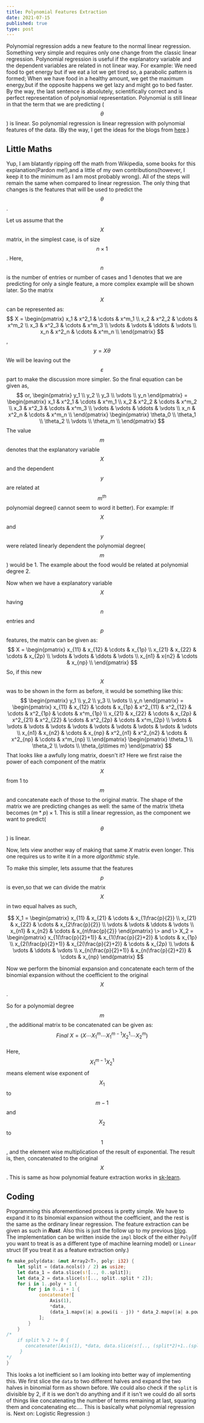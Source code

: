 ```yaml
---
title: Polynomial Features Extraction 
date: 2021-07-15
published: true
type: post
---
```


Polynomial regression adds a new feature to the normal linear regression. Something very simple and requires only one change from the classic linear regression. Polynomial regression is useful if the explanatory variable and the dependent variables are related in not linear way. For example: We need food to get energy but if we eat a lot we get tired so, a parabolic pattern is formed; When we have food in a healthy amount, we get the maximum energy,but if the opposite happens we get lazy and might go to bed faster. By the way, the last sentence is absolutely, scientifically correct and is perfect representation of polynomial representation. Polynomial is still linear in that the term that we are predicting ($$\theta$$) is linear. So polynomial regression is linear regression with polynomial features of the data. (By the way, I get the ideas for the blogs from <a href="https://pbs.twimg.com/media/DyfDnBnWsAAJ456.jpg">here</a>.)

## Little Maths

Yup, I am blatantly ripping off the math from Wikipedia, some books for this explanation(Pardon me!),and a little of my own contributions(however, I keep it to the minimum as I am most probably wrong). All of the steps will remain the same when compared to linear regression. The only thing that changes is the features that will be used to predict the $$\theta$$.

Let us assume that the $$X$$ matrix, in the simplest case, is of size $$n \times 1$$. Here, $$n$$ is the number of entries or number of cases and $1$ denotes that we are predicting for only a single feature, a more complex example will be shown later. So the matrix $$X$$ can be represented as:
<span style="display:table;margin:0 auto;">
$$
X = \begin{pmatrix}
x_1 & x^2_1 & \cdots & x^m_1 \\
x_2 & x^2_2 & \cdots & x^m_2 \\
x_3 & x^2_3 & \cdots & x^m_3 \\
\vdots & \vdots & \ddots & \vdots \\
x_n & x^2_n & \cdots & x^m_n \\
\end{pmatrix} 
$$
,
$$y = X \theta$$
</span>
We will be leaving out the $$\varepsilon$$ part to make the discussion more simpler. So the final equation can be given as,
<span style="display:table;margin:0 auto;">
$$
or, 
\begin{pmatrix}
y_1 \\
y_2 \\
y_3 \\ 
\vdots \\
y_n
\end{pmatrix} =
\begin{pmatrix}
x_1 & x^2_1 & \cdots & x^m_1 \\
x_2 & x^2_2 & \cdots & x^m_2 \\
x_3 & x^2_3 & \cdots & x^m_3 \\
\vdots & \vdots & \ddots & \vdots \\
x_n & x^2_n & \cdots & x^m_n \\
\end{pmatrix} 
\begin{pmatrix}
\theta_0 \\
\theta_1 \\
\theta_2 \\
\vdots \\
\theta_m \\
\end{pmatrix}
$$
</span>
The value $$m$$ denotes that the explanatory variable $$X$$ and the dependent $$y$$ are related at $$m^{th}$$ polynomial degree(I cannot seem to word it better). For example: If $$X$$ and $$y$$ were related linearly dependent the polynomial degree($$m$$) would be 1. The example about the food would be related at polynomial degree 2.

Now when we have a explanatory variable $$X$$ having $$n$$ entries and $$p$$ features, the matrix can be given as:
<span style="display:table;margin:0 auto;">
$$
X = 
\begin{pmatrix}
x_{11} & x_{12} & \cdots & x_{1p} \\
x_{21} & x_{22} & \cdots & x_{2p} \\
\vdots & \vdots & \ddots & \vdots \\
x_{n1} & x{n2} & \cdots & x_{np} \\
\end{pmatrix}
$$
</span>
So, if this new $$X$$ was to be shown in the form as before, it would be something like this:
$$
\begin{pmatrix}
y_1 \\
y_2 \\
y_3 \\
\vdots \\
y_n
\end{pmatrix} = 
\begin{pmatrix}
x_{11} & x_{12} & \cdots & x_{1p} & x^2_{11} & x^2_{12} & \cdots & x^2_{1p} & \cdots & x^m_{1p} \\
x_{21} & x_{22} & \cdots & x_{2p} & x^2_{21} & x^2_{22} & \cdots & x^2_{2p} & \cdots & x^m_{2p} \\
\vdots & \vdots & \vdots & \vdots & \vdots & \vdots & \vdots & \vdots & \vdots & \vdots \\
x_{n1} & x_{n2} & \cdots & x_{np} & x^2_{n1} & x^2_{n2} & \cdots & x^2_{np} & \cdots & x^m_{np} \\
\end{pmatrix}
\begin{pmatrix}
\theta_1 \\
\theta_2 \\
\vdots \\
\theta_{p\times m}
\end{pmatrix}
$$
That looks like a awfully long matrix, doesn't it? Here we first raise the power of each component of the matrix $$X$$ from 1 to $$m$$ and concatenate each of those to the original matrix. The shape of the matrix we are predicting changes as well: the same of the matrix \theta becomes $(m*p)\times 1$. This is still a linear regression, as the component we want to predict($$\theta$$) is linear.

Now, lets view another way of making that same $X$ matrix even longer. This one requires us to write it in a more *algorithmic* style.

To make this simpler, lets assume that the features $$p$$ is even,so that we can divide the matrix $$X$$ in two equal halves as such,

$$
X_1 = 
\begin{pmatrix}
x_{11} & x_{21} & \cdots & x_{1\frac{p}{2}} \\
x_{21} & x_{22} & \cdots & x_{2\frac{p}{2}} \\
\vdots & \vdots & \ddots & \vdots \\
x_{n1} & x_{n2} & \cdots & x_{n\frac{p}{2}}
\end{pmatrix} \> and \>
X_2 = 
\begin{pmatrix} 
x_{1(\frac{p}{2}+1)} & x_{1(\frac{p}{2}+2)} & \cdots & x_{1p} \\
x_{2(\frac{p}{2}+1)} & x_{2(\frac{p}{2}+2)} & \cdots & x_{2p} \\
\vdots & \vdots & \ddots & \vdots \\
x_{n(\frac{p}{2}+1)} & x_{n(\frac{p}{2}+2)} & \cdots & x_{np}
\end{pmatrix}
$$

Now we perform the binomial expansion and concatenate each term of the binomial expansion without the coefficient to the original $$X$$.

So for a polynomial degree $$m$$, the additional matrix to be concatenated can be given as:
<span style="display:table;margin:0 auto;">
$$Final \> X = ( X \cdots X_1^m \cdots X_1^{m-1}X_2^1 \cdots X_2^m )$$
</span>

Here, $$X_1^{m-1}X_2^1$$ means element wise exponent of $$X_1$$ to $$m-1$$ and $$X_2$$ to $$1$$, and the element wise multiplication of the result of exponential. The result is, then, concatenated to the original $$X$$. This is same as how polynomial feature extraction works in <a href="https://scikit-learn.org/stable/modules/generated/sklearn.preprocessing.PolynomialFeatures.html">sk-learn</a>.

## Coding

Programming this aforementioned process is pretty simple. We have to expand it to its binomial expansion without the coefficient, and the rest is the same as the ordinary linear regression. The feature extraction can be given as such in ***Rust***. Also this is just the follow up to my previous <a href="https://arogyad.github.io/2021/07/05/Linear-Reg/">blog</a>. The implementation can be written inside the `impl` block of the either `Poly`(If you want to treat is as a different type of machine learning model) or `Linear` struct (If you treat it as a feature extraction only.)
```rust
fn make_poly(data: &mut Array2<T>, poly: i32) {
	let split = (data.ncols() / 2) as usize;
    let data_1 = data.slice(s![.., 0..split]);
    let data_2 = data.slice(s![.., split..split * 2]);
    for i in 1..poly + 1 {
        for j in 0..i + 1 {
            concatenate![
                Axis(1),
                *data,
                (data_1.mapv(|a| a.powi(i - j)) * data_2.mapv(|a| a.powi(j)))
            ];
        }
    }
/*
    if split % 2 != 0 {
       concatenate![Axis(1), *data, data.slice(s![.., (split*2)+1..(split*2)+1])];
     }
*/
}
```   

This looks a lot inefficient so I am looking into better way of implementing this. We first slice the `data` to two different halves and expand the two halves in binomial form as shown before. We could also check if the `split` is divisible by 2, if it is we don't do anything and if it isn't we could do all sorts of things like concatenating the number of terms remaining at last, squaring them and concatenating etc.... This is basically what polynomial regression is. Next on: Logistic Regression :)
